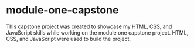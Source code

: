 # module-one-capstone
This capstone project was created to showcase my HTML, CSS, and JavaScript skills while working on the module one capstone project. HTML, CSS, and JavaScript were used to build the project.
